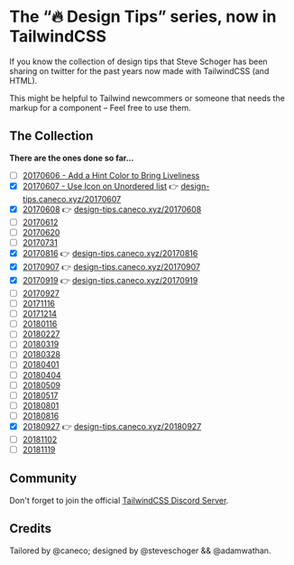 <p align="center">
    <img src="https://res.cloudinary.com/caneco/image/upload/w_1732,q_80/v1556208548/caneco.xyz/design-tips/design-tips_caneco_xyz_e7igfa.jpg" alt="">
<p>

<br>

# The “🔥 Design Tips” series, now in TailwindCSS

If you know the collection of design tips that Steve Schoger has been sharing on twitter for the past years now made with TailwindCSS (and HTML).

This might be helpful to Tailwind newcommers or someone that needs the markup for a component – Feel free to use them.

## The Collection

**There are the ones done so far...**

- [ ] [20170606 - Add a Hint Color to Bring Liveliness](https://twitter.com/steveschoger/status/872114194816126977)
- [x] [20170607 - Use Icon on Unordered list](https://twitter.com/steveschoger/status/872478203016826880) 👉 [design-tips.caneco.xyz/20170607](https://design-tips.caneco.xyz/20170607)
- [x] [20170608](https://twitter.com/steveschoger/status/872865304719892480) 👉 [design-tips.caneco.xyz/20170608](https://design-tips.caneco.xyz/20170608)
- [ ] [20170612](https://twitter.com/steveschoger/status/874333097168314370)
- [ ] [20170620](https://twitter.com/steveschoger/status/877209916179709955)
- [ ] [20170731](https://twitter.com/steveschoger/status/892077100705996801)
- [x] [20170816](https://twitter.com/steveschoger/status/897849211110273024) 👉 [design-tips.caneco.xyz/20170816](https://design-tips.caneco.xyz/20170816)
- [x] [20170907](https://twitter.com/steveschoger/status/905830324139155458) 👉 [design-tips.caneco.xyz/20170907](https://design-tips.caneco.xyz/20170907)
- [x] [20170919](https://twitter.com/steveschoger/status/910162010754748416) 👉 [design-tips.caneco.xyz/20170919](https://design-tips.caneco.xyz/20170919)
- [ ] [20170927](https://twitter.com/steveschoger/status/913062604540653568)
- [ ] [20171116](https://twitter.com/steveschoger/status/931198630333165568)
- [ ] [20171214](https://twitter.com/steveschoger/status/941378205549809669)
- [ ] [20180116](https://twitter.com/steveschoger/status/953297226985549825)
- [ ] [20180227](https://twitter.com/steveschoger/status/968519052800024577)
- [ ] [20180319](https://twitter.com/steveschoger/status/975796307196604417)
- [ ] [20180328](https://twitter.com/steveschoger/status/979055525060055040)
- [ ] [20180401](https://twitter.com/steveschoger/status/1112731452704202752)
- [ ] [20180404](https://twitter.com/steveschoger/status/981606881255976961)
- [ ] [20180509](https://twitter.com/steveschoger/status/994234772502339586)
- [ ] [20180517](https://twitter.com/steveschoger/status/997125312411570176)
- [ ] [20180801](https://twitter.com/steveschoger/status/1024720091546562560)
- [ ] [20180816](https://twitter.com/steveschoger/status/1030141801158594560)
- [x] [20180927](https://twitter.com/steveschoger/status/1045371124274483200) 👉 [design-tips.caneco.xyz/20180927](https://design-tips.caneco.xyz/20180927)
- [ ] [20181102](https://twitter.com/steveschoger/status/1058398981888376832)
- [ ] [20181119](https://twitter.com/steveschoger/status/1064541476615593984)

## Community

Don't forget to join the official [TailwindCSS Discord Server](https://discord.gg/7NF8GNe).

## Credits

Tailored by @caneco; designed by @steveschoger && @adamwathan.
